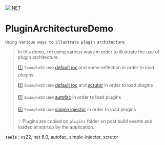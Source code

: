 [![.NET](https://github.com/aimenux/PluginArchitectureDemo/actions/workflows/ci.yml/badge.svg?branch=main)](https://github.com/aimenux/PluginArchitectureDemo/actions/workflows/ci.yml)

# PluginArchitectureDemo
```  
Using various ways to illustrate plugin architecture  
```  

> In this demo, i m using various ways in order to illustrate the use of plugin architecture.
>
> :one: `Example01` use [default ioc](https://learn.microsoft.com/en-us/dotnet/core/extensions/dependency-injection) and some reflection in order to load plugins
>
> :two: `Example02` use [default ioc](https://learn.microsoft.com/en-us/dotnet/core/extensions/dependency-injection) and [scrutor](https://github.com/khellang/Scrutor) in order to load plugins
>
> :three: `Example03` use [autofac](https://github.com/autofac/Autofac) in order to load plugins
>
> :four: `Example04` use [simple injector](https://github.com/simpleinjector/SimpleInjector) in order to load plugins
>
> :bulb: Plugins are copied on `plugins` folder on post build events and loaded at startup by the application.
>

**`Tools`** : vs22, net 6.0, autofac, simple-injector, scrutor